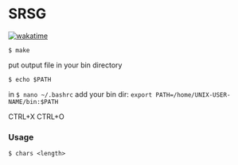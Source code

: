 # SRSG

[![wakatime](https://wakatime.com/badge/user/018cbec4-b720-4aac-8d24-a557851b9a14/project/018d5557-d06f-4e06-963d-3a873c3ee289.svg)](https://wakatime.com/badge/user/018cbec4-b720-4aac-8d24-a557851b9a14/project/018d5557-d06f-4e06-963d-3a873c3ee289)

`$ make`

put output file in your bin directory

`$ echo $PATH`

in `$ nano ~/.bashrc` add your bin dir: `export PATH=/home/UNIX-USER-NAME/bin:$PATH`

CTRL+X CTRL+O

### Usage

`$ chars <length>`


